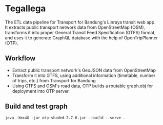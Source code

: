# Tegallega
The ETL data pipeline for Transport for Bandung's Linraya transit web app. It extracts public transport network data from OpenStreetMap (OSM), transforms it into proper General Transit Feed Specification (GTFS) format, and uses it to generate GraphQL database with the help of OpenTripPlanner (OTP).

## Workflow
* Extract public transport network's GeoJSON data from OpenStreetMap
* Transform it into GTFS, using additional information (timetable, number of trips, etc.) from Transport for Bandung
* Using GTFS and OSM's road data, OTP builds a routable graph.obj for deployment into OTP server.

## Build and test graph
```
java -Xmx4G -jar otp-shaded-2.7.0.jar --build --serve .
```
